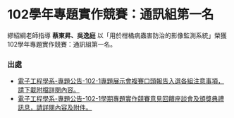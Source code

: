 # 102學年專題實作競賽：通訊組第一名

繆紹綱老師指導 **蔡東昇、吳逸庭** 以「用於柑橘病蟲害防治的影像監測系統」榮獲102學年專題實作競賽：通訊組第一名。

### 出處
- [電子工程學系-專題公告-102-1專題展示會複賽口頭報告入選各組注意事項，請下載附檔詳閱內容。](http://uip.cycu.edu.tw/UIPWeb/wSite/ct?xItem=55886&ctNode=19352&mp=46002)
- [電子工程學系-專題公告-102-1學期專題實作競賽意見回饋座談會及頒獎典禮訊息，請詳閱內容及附件。](http://uip.cycu.edu.tw/UIPWeb/wSite/ct?xItem=55883&ctNode=19352&mp=46002)
